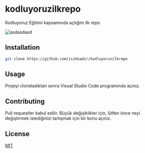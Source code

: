 # kodluyoruzilkrepo
Kodluyoruz Eğitimi kapsamında açtığım ilk repo

![asdasdasd](https://user-images.githubusercontent.com/78980888/122673093-9309d100-d1d7-11eb-825a-22a24fbe76b0.jpg)

## Installation
```bash
git clone https://github.com/isikkadir/kodluyoruzilkrepo
```

## Usage

Projeyi cloneladıktan sonra Visual Studio Code programında açınız.

## Contributing
Pull requestler kabul edilir. Büyük değişiklikler için, lütfen önce neyi değiştirmek istediğinizi tartışmak için bir konu açınız.

## License
[MIT](https://choosealicense.com/licenses/mit/)
